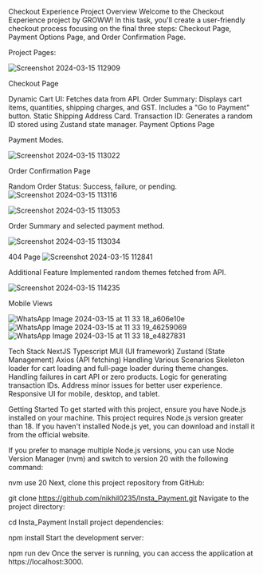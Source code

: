 
Checkout Experience Project Overview
Welcome to the Checkout Experience project by GROWW! In this task, you'll create a user-friendly checkout process focusing on the final three steps: Checkout Page, Payment Options Page, and Order Confirmation Page.

Project Pages:

![Screenshot 2024-03-15 112909](https://github.com/nikhil0235/Insta_Payment/assets/109364387/d4ac706a-a3c0-4a64-9863-386e5ff24f25)

Checkout Page

Dynamic Cart UI: Fetches data from API.
Order Summary: Displays cart items, quantities, shipping charges, and GST. Includes a "Go to Payment" button.
Static Shipping Address Card.
Transaction ID: Generates a random ID stored using Zustand state manager.
Payment Options Page

Payment Modes.

![Screenshot 2024-03-15 113022](https://github.com/nikhil0235/Insta_Payment/assets/109364387/eca13976-b46f-40df-a4e3-9b0bdb720bdc)



Order Confirmation Page

Random Order Status: Success, failure, or pending.
![Screenshot 2024-03-15 113116](https://github.com/nikhil0235/Insta_Payment/assets/109364387/3214efee-548a-4015-83e6-062e71b0af12)

![Screenshot 2024-03-15 113053](https://github.com/nikhil0235/Insta_Payment/assets/109364387/9e8022c6-0949-429a-9609-8dbc2b6297ae)

Order Summary and selected payment method.


![Screenshot 2024-03-15 113034](https://github.com/nikhil0235/Insta_Payment/assets/109364387/2690ab24-259d-4bb6-ab78-c46011c1e63e)

404 Page
![Screenshot 2024-03-15 112841](https://github.com/nikhil0235/Insta_Payment/assets/109364387/f3cb6a4e-9723-4aee-905e-63518a815953)

Additional Feature
Implemented random themes fetched from API.

![Screenshot 2024-03-15 114235](https://github.com/nikhil0235/Insta_Payment/assets/109364387/a766ad64-f6ef-453d-85af-47d650489f2c)

Mobile Views 

![WhatsApp Image 2024-03-15 at 11 33 18_a606e10e](https://github.com/nikhil0235/Insta_Payment/assets/109364387/8c53a12d-7fdc-4153-a57b-097b50e3a53e)
![WhatsApp Image 2024-03-15 at 11 33 19_46259069](https://github.com/nikhil0235/Insta_Payment/assets/109364387/43e9dc02-5b40-4348-9267-f3d96875c1a4)
![WhatsApp Image 2024-03-15 at 11 33 18_e4827831](https://github.com/nikhil0235/Insta_Payment/assets/109364387/3bd4d212-b154-4e29-a03c-f64fdbad0e1f)




Tech Stack
NextJS
Typescript
MUI (UI framework)
Zustand (State Management)
Axios (API fetching)
Handling Various Scenarios
Skeleton loader for cart loading and full-page loader during theme changes.
Handling failures in cart API or zero products.
Logic for generating transaction IDs.
Address minor issues for better user experience.
Responsive UI for mobile, desktop, and tablet.

Getting Started
To get started with this project, ensure you have Node.js installed on your machine. This project requires Node.js version greater than 18. If you haven't installed Node.js yet, you can download and install it from the official website.

If you prefer to manage multiple Node.js versions, you can use Node Version Manager (nvm) and switch to version 20 with the following command:

nvm use 20
Next, clone this project repository from GitHub:

git clone https://github.com/nikhil0235/Insta_Payment.git
Navigate to the project directory:

cd Insta_Payment
Install project dependencies:

npm install
Start the development server:


npm run dev
Once the server is running, you can access the application at https://localhost:3000.
